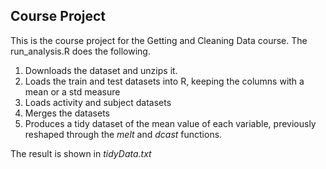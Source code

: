 

## Course Project

This is the course project for the Getting and Cleaning Data course. The run_analysis.R does the following.

1. Downloads the dataset and unzips it.
2. Loads the train and test datasets into R, keeping the columns with a mean or a std measure
3. Loads activity and subject datasets
4. Merges the datasets
5. Produces a tidy dataset of the mean value of each variable, previously reshaped through the _melt_ and _dcast_ functions.

The result is shown in *tidyData.txt*
